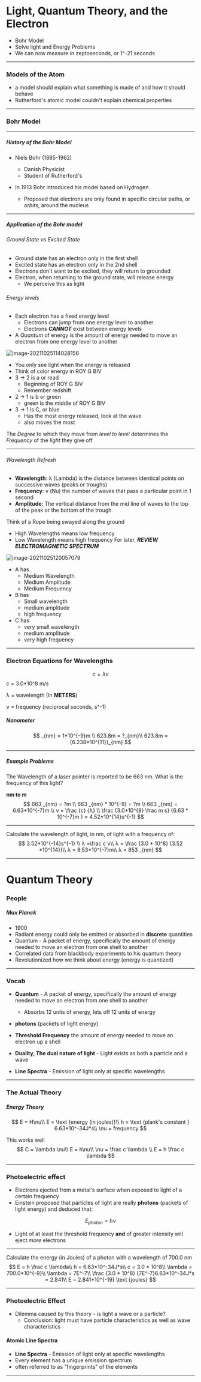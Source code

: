# Light, Quantum Theory, and the Electron

- Bohr Model
- Solve light and Energy Problems
- We can now measure in zeptoseconds, or 1^-21 seconds

---
### Models of the Atom
- a model should explain what something is made of and how it should behave
- Rutherford's atomic model couldn't explain chemical properties
---
### Bohr Model
---
##### History of the Bohr Model
- Niels Bohr (1885-1962)
  - Danish Physicist
  - Student of Rutherford's

- In 1913 Bohr introduced his model based on Hydrogen
  - Proposed that electrons are only found in specific circular paths, or *orbits*, around the nucleus
---
##### Application of the Bohr model

######  Ground State vs Excited State
  - Ground state has an electron only in the first shell
  - Excited state has an electron only in the 2nd shell
- Electrons don't want to be excited, they will return to grounded
- Electron, when returning to the ground state, will release energy
  - We perceive this as light
###### Energy levels
- Each electron has a fixed energy level
  - Electrons can jump from one energy level to another
  - Electrons ***CANNOT*** exist between energy levels
- A *Quantum* of energy is the amount of energy needed to move an electron from one energy level to another

![image-20211025114028156](/home/kubuntu/snap/typora/42/.config/Typora/typora-user-images/image-20211025114028156.png)

- You only see light when the energy is released
- Think of color energy in ROY G BIV
- 3 -> 2 is a or read
  - Beginning of ROY G BIV
  - Remember redshift
- 2 -> 1 is b or green
  - green is the middle of ROY G BIV
- 3 -> 1 is C, or blue
  - Has the most energy released, look at the wave
  - also moves the most

The *Degree* to which they move from *level to level* determines the *Frequency* of the *light* they give off

---
###### Wavelength Refresh

- **Wavelength**: λ (Lambda) is the distance between identical points on successive waves (peaks or troughs) 
- **Frequency**: ν (Nu) the number of waves that pass a particular point in 1 second
- **Amplitude**: The vertical distance from the mid line of waves to the top of the peak or the bottom of the trough

Think of a Rope being swayed along the ground
- High Wavelengths means low frequency
- Low Wavelength means high frequency
For later, ***REVIEW ELECTROMAGNETIC SPECTRUM***

![image-20211025120057079](/home/kubuntu/snap/typora/42/.config/Typora/typora-user-images/image-20211025120057079.png)

- A has
  - Medium Wavelength
  - Medium Amplitude
  - Medium Frequency
- B has 
  - Small wavelength
  - medium amplitude
  - high frequency
- C has
  - very small wavelength
  - medium amplitude
  - very high frequency

---

### Electron Equations for Wavelengths

$$
c =λν
$$
c = 3.0*10^8 m/s

λ = wavelength (In **METERS**)

ν = frequency (reciprocal seconds, s^-1)

##### Nanometer

$$
_{nm} = 1*10^{-9}m \\
623.8m = ?_{nm}\\
623.8m = {6.238*10^{11}}_{nm}
$$



-----

##### Example Problems

The Wavelength of a laser pointer is reported to be 663 nm. What is the frequency of this light?

**nm to m** 
$$
663 _{nm} = ?m \\
663 _{nm} * 10^{-9} = ?m \\
663 _{nm} = 6.63*10^{-7}m \\
ν = \frac {c} {λ} \\
\frac {3.0*10^{8} \frac m s}  {6.63 * 10^{-7}m } = 4.52*10^{14}s^{-1}
$$


---

Calculate the wavelength of light, in nm, of light with a frequency of:
$$
3.52*10^{-14}s^{-1} \\
λ =\frac c ν\\
λ = \frac {3.0 * 10^8} {3.52 *10^{14}}\\
λ = 8.53*10^{-7}m\\
λ = 853 _{nm}
$$

---

# Quantum Theory

### People

##### Max Planck

- 1900
- Radiant energy could only be emitted or absorbed in **discrete** quantities
- Quantum - A packet of energy, specifically the amount of energy needed to move an electron from one shell to another
- Correlated data from blackbody experiments to his quantum theory
- Revolutionized how we think about energy (energy is quantized)

---

### Vocab

- **Quantum** - A packet of energy, specifically the amount of energy needed to move an electron from one shell to another
  - Absorbs 12 units of energy, lets off 12 units of energy
- **photons** (packets of light energy)
- **Threshold Frequency** the amount of energy needed to move an electron up a shell
- **Duality, The dual nature of light** - Light exists as both a particle and a wave

- **Line Spectra** - Emission of light only at specific wavelengths

---

### The Actual Theory

##### Energy Theory

$$
E = H\nu\\
E = \text {energy (in joules)}\\
h = \text {plank's constant } 6.63*10^-34J*s\\
\nu = frequency
$$

This works well
$$
C = \lambda \nu\\
E = h\nu\\
\nu = \frac c \lambda \\
E = h \frac c \lambda
$$

---

### Photoelectric effect

- Electrons ejected from a metal's surface when exposed to light of a certain frequency
- Einstein proposed that particles of light are really **photons** (packets of light energy) and deduced that:

$$
E_{photon} = h\nu
$$

- Light of at least the threshold frequency **and** of greater intensity will eject *more* electrons

---

Calculate the energy (in Joules) of a photon with a wavelength of 700.0 nm
$$
E = h \frac c \lambda\\
h = 6.63*10^-34J*s\\
c = 3.0 * 10^8\\
\lambda = 700.0*10^{-9}\\
\lambda = 7E^-7\\
\frac {3.0 * 10^8} {7E^-7}6.63*10^-34J*s = 2.841\\
E = 2.841*10^{-19} \text {joules}
$$

---

### Photoelectric Effect

- Dilemma caused by this theory - is light a wave or a particle?
  - Conclusion: light must have particle characteristics as well as wave characteristics

#### Atomic Line Spectra

- **Line Spectra** - Emission of light only at specific wavelengths
- Every element has a unique emission spectrum
- often referred to as "fingerprints" of the elements

---

